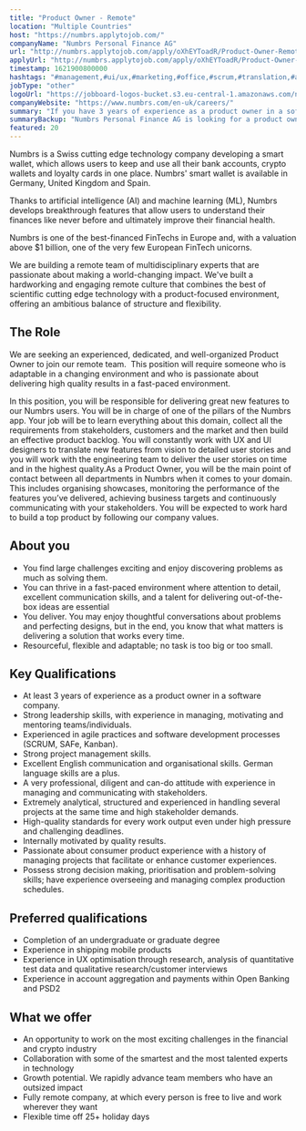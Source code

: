 ```yaml
---
title: "Product Owner - Remote"
location: "Multiple Countries"
host: "https://numbrs.applytojob.com/"
companyName: "Numbrs Personal Finance AG"
url: "http://numbrs.applytojob.com/apply/oXhEYToadR/Product-Owner-Remote"
applyUrl: "http://numbrs.applytojob.com/apply/oXhEYToadR/Product-Owner-Remote"
timestamp: 1621900800000
hashtags: "#management,#ui/ux,#marketing,#office,#scrum,#translation,#analysis,#finance,#German,#monitoring"
jobType: "other"
logoUrl: "https://jobboard-logos-bucket.s3.eu-central-1.amazonaws.com/numbrs-personal-finance-ag"
companyWebsite: "https://www.numbrs.com/en-uk/careers/"
summary: "If you have 3 years of experience as a product owner in a software company, consider applying to Numbrs Personal Finance AG's job post for a new product owner."
summaryBackup: "Numbrs Personal Finance AG is looking for a product owner that has experience in: #management, #ui/ux, #marketing."
featured: 20
---
```


Numbrs is a Swiss cutting edge technology company developing a smart wallet, which allows users to keep and use all their bank accounts, crypto wallets and loyalty cards in one place. Numbrs' smart wallet is available in Germany, United Kingdom and Spain. 

Thanks to artificial intelligence (AI) and machine learning (ML), Numbrs develops breakthrough features that allow users to understand their finances like never before and ultimately improve their financial health. 

Numbrs is one of the best-financed FinTechs in Europe and, with a valuation above $1 billion, one of the very few European FinTech unicorns.

We are building a remote team of multidisciplinary experts that are passionate about making a world-changing impact. We've built a hardworking and engaging remote culture that combines the best of scientific cutting edge technology with a product-focused environment, offering an ambitious balance of structure and flexibility.

## The Role

We are seeking an experienced, dedicated, and well-organized Product Owner to join our remote team.  This position will require someone who is adaptable in a changing environment and who is passionate about delivering high quality results in a fast-paced environment.

In this position, you will be responsible for delivering great new features to our Numbrs users. You will be in charge of one of the pillars of the Numbrs app. Your job will be to learn everything about this domain, collect all the requirements from stakeholders, customers and the market and then build an effective product backlog. You will constantly work with UX and UI designers to translate new features from vision to detailed user stories and you will work with the engineering team to deliver the user stories on time and in the highest quality.As a Product Owner, you will be the main point of contact between all departments in Numbrs when it comes to your domain. This includes organising showcases, monitoring the performance of the features you’ve delivered, achieving business targets and continuously communicating with your stakeholders. You will be expected to work hard to build a top product by following our company values.

## About you

*   You find large challenges exciting and enjoy discovering problems as much as solving them.
*   You can thrive in a fast-paced environment where attention to detail, excellent communication skills, and a talent for delivering out-of-the-box ideas are essential
*   You deliver. You may enjoy thoughtful conversations about problems and perfecting designs, but in the end, you know that what matters is delivering a solution that works every time.
*   Resourceful, flexible and adaptable; no task is too big or too small.

## Key Qualifications

*   At least 3 years of experience as a product owner in a software company.
*   Strong leadership skills, with experience in managing, motivating and mentoring teams/individuals.
*   Experienced in agile practices and software development processes (SCRUM, SAFe, Kanban).
*   Strong project management skills.
*   Excellent English communication and organisational skills. German language skills are a plus.
*   A very professional, diligent and can-do attitude with experience in managing and communicating with stakeholders.
*   Extremely analytical, structured and experienced in handling several projects at the same time and high stakeholder demands.
*   High-quality standards for every work output even under high pressure and challenging deadlines.
*   Internally motivated by quality results.
*   Passionate about consumer product experience with a history of managing projects that facilitate or enhance customer experiences.
*   Possess strong decision making, prioritisation and problem-solving skills; have experience overseeing and managing complex production schedules.

## Preferred qualifications

*   Completion of an undergraduate or graduate degree
*   Experience in shipping mobile products
*   Experience in UX optimisation through research, analysis of quantitative test data and qualitative research/customer interviews
*   Experience in account aggregation and payments within Open Banking and PSD2 

## What we offer

*   An opportunity to work on the most exciting challenges in the financial and crypto industry
*   Collaboration with some of the smartest and the most talented experts in technology
*   Growth potential. We rapidly advance team members who have an outsized impact
*   Fully remote company, at which every person is free to live and work wherever they want
*   Flexible time off 25+ holiday days
